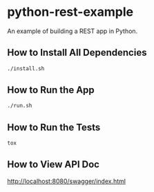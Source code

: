 # python-rest-example
An example of building a REST app in Python.

## How to Install All Dependencies
```bash
./install.sh
```

## How to Run the App
```bash
./run.sh
```

## How to Run the Tests
```bash
tox
```

## How to View API Doc
[http://localhost:8080/swagger/index.html](http://localhost:8080/swagger/index.html)